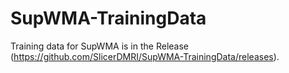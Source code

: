 # SupWMA-TrainingData

Training data for SupWMA is in the Release (https://github.com/SlicerDMRI/SupWMA-TrainingData/releases).
